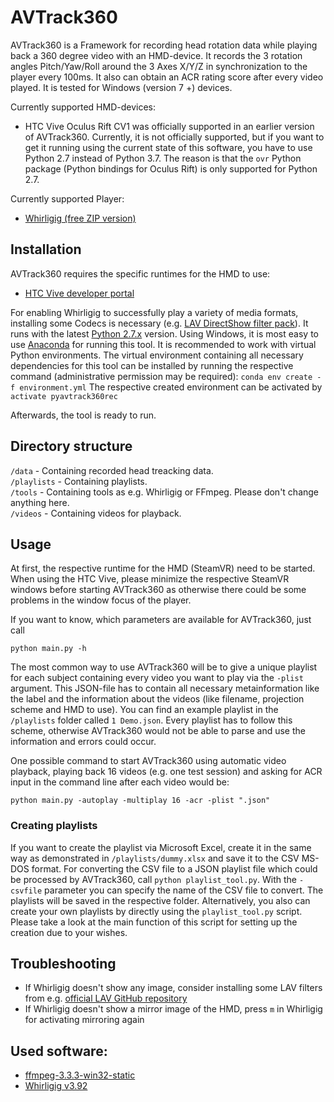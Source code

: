 # AVTrack360

AVTrack360 is a Framework for recording head rotation data while playing back a 360 degree video with an HMD-device.
It records the 3 rotation angles Pitch/Yaw/Roll around the 3 Axes X/Y/Z in synchronization to the player every 100ms.
It also can obtain an ACR rating score after every video played.
It is tested for Windows (version 7 +) devices.

Currently supported HMD-devices:
- HTC Vive
Oculus Rift CV1 was officially supported in an earlier version of AVTrack360.
Currently, it is not officially supported, but if you want to get it running using the current state of this software, you have to use Python 2.7 instead of Python 3.7.
The reason is that the `ovr` Python package (Python bindings for Oculus Rift) is only supported for Python 2.7.

Currently supported Player:
- [Whirligig (free ZIP version)](http://www.whirligig.xyz/new-page-3)

## Installation

AVTrack360 requires the specific runtimes for the HMD to use:
* [HTC Vive developer portal](https://developer.viveport.com/de/develop_portal)

For enabling Whirligig to successfully play a variety of media formats, installing some Codecs is necessary (e.g. [LAV DirectShow filter pack](https://github.com/Nevcairiel/LAVFilters/releases)).
It runs with the latest [Python 2.7.x](https://www.python.org/downloads) version.
Using Windows, it is most easy to use [Anaconda](https://www.anaconda.com/download) for running this tool.
It is recommended to work with virtual Python environments.
The virtual environment containing all necessary dependencies for this tool can be installed by running the respective command (administrative permission may be required):
`conda env create -f environment.yml`
The respective created environment can be activated by
`activate pyavtrack360rec`

Afterwards, the tool is ready to run.

## Directory structure

`/data` - Containing recorded head treacking data. <br />
`/playlists` - Containing playlists. <br />
`/tools` - Containing tools as e.g. Whirligig or FFmpeg. Please don't change anything here. <br />
`/videos` - Containing videos for playback. <br />


## Usage

At first, the respective runtime for the HMD (SteamVR) need to be started.
When using the HTC Vive, please minimize the respective SteamVR windows before starting AVTrack360 as otherwise there could be some problems in the window focus of the player.

If you want to know, which parameters are available for AVTrack360, just call
```
python main.py -h
```

The most common way to use AVTrack360 will be to give a unique playlist for each subject containing every video you want to play via the `-plist` argument.
This JSON-file has to contain all necessary metainformation like the label and the information about the videos (like filename, projection scheme and HMD to use).
You can find an example playlist in the `/playlists` folder called `1 Demo.json`.
Every playlist has to follow this scheme, otherwise AVTrack360 would not be able to parse and use the information and errors could occur.

One possible command to start AVTrack360 using automatic video playback, playing back 16 videos (e.g. one test session) and asking for ACR input in the command line after each video would be:
```
python main.py -autoplay -multiplay 16 -acr -plist ".json"
```

### Creating playlists
If you want to create the playlist via Microsoft Excel, create it in the same way as demonstrated in `/playlists/dummy.xlsx` and save it to the CSV MS-DOS format.
For converting the CSV file to a JSON playlist file which could be processed by AVTrack360, call `python playlist_tool.py`. With the `-csvfile` parameter you can specify the name of the CSV file to convert.
The playlists will be saved in the respective folder.
Alternatively, you also can create your own playlists by directly using the `playlist_tool.py` script.
Please take a look at the main function of this script for setting up the creation due to your wishes.


## Troubleshooting
* If Whirligig doesn't show any image, consider installing some LAV filters from e.g. [official LAV GitHub repository](https://github.com/Nevcairiel/LAVFilters/releases)
* If Whirligig doesn't show a mirror image of the HMD, press `m` in Whirligig for activating mirroring again

## Used software:
* [ffmpeg-3.3.3-win32-static](https://ffmpeg.zeranoe.com/builds/)
* [Whirligig v3.92](http://www.whirligig.xyz/player2-1-2/)
